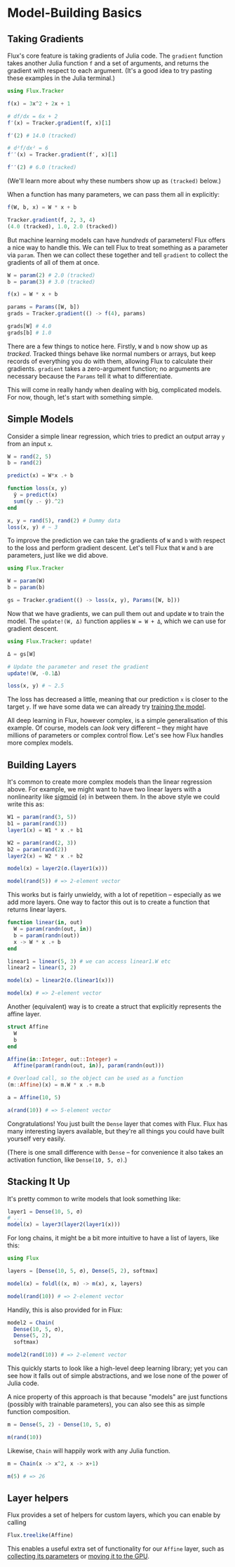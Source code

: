 # Model-Building Basics

## Taking Gradients

Flux's core feature is taking gradients of Julia code. The `gradient` function takes another Julia function `f` and a set of arguments, and returns the gradient with respect to each argument. (It's a good idea to try pasting these examples in the Julia terminal.)

```julia
using Flux.Tracker

f(x) = 3x^2 + 2x + 1

# df/dx = 6x + 2
f′(x) = Tracker.gradient(f, x)[1]

f′(2) # 14.0 (tracked)

# d²f/dx² = 6
f′′(x) = Tracker.gradient(f′, x)[1]

f′′(2) # 6.0 (tracked)
```

(We'll learn more about why these numbers show up as `(tracked)` below.)

When a function has many parameters, we can pass them all in explicitly:

```julia
f(W, b, x) = W * x + b

Tracker.gradient(f, 2, 3, 4)
(4.0 (tracked), 1.0, 2.0 (tracked))
```

But machine learning models can have *hundreds* of parameters! Flux offers a nice way to handle this. We can tell Flux to treat something as a parameter via `param`. Then we can collect these together and tell `gradient` to collect the gradients of all of them at once.

```julia
W = param(2) # 2.0 (tracked)
b = param(3) # 3.0 (tracked)

f(x) = W * x + b

params = Params([W, b])
grads = Tracker.gradient(() -> f(4), params)

grads[W] # 4.0
grads[b] # 1.0
```

There are a few things to notice here. Firstly, `W` and `b` now show up as *tracked*. Tracked things behave like normal numbers or arrays, but keep records of everything you do with them, allowing Flux to calculate their gradients. `gradient` takes a zero-argument function; no arguments are necessary because the `Params` tell it what to differentiate.

This will come in really handy when dealing with big, complicated models. For now, though, let's start with something simple.

## Simple Models

Consider a simple linear regression, which tries to predict an output array `y` from an input `x`.

```julia
W = rand(2, 5)
b = rand(2)

predict(x) = W*x .+ b

function loss(x, y)
  ŷ = predict(x)
  sum((y .- ŷ).^2)
end

x, y = rand(5), rand(2) # Dummy data
loss(x, y) # ~ 3
```

To improve the prediction we can take the gradients of `W` and `b` with respect to the loss and perform gradient descent. Let's tell Flux that `W` and `b` are parameters, just like we did above.

```julia
using Flux.Tracker

W = param(W)
b = param(b)

gs = Tracker.gradient(() -> loss(x, y), Params([W, b]))
```

Now that we have gradients, we can pull them out and update `W` to train the model. The `update!(W, Δ)` function applies `W = W + Δ`, which we can use for gradient descent.

```julia
using Flux.Tracker: update!

Δ = gs[W]

# Update the parameter and reset the gradient
update!(W, -0.1Δ)

loss(x, y) # ~ 2.5
```

The loss has decreased a little, meaning that our prediction `x` is closer to the target `y`. If we have some data we can already try [training the model](../training/training.md).

All deep learning in Flux, however complex, is a simple generalisation of this example. Of course, models can *look* very different – they might have millions of parameters or complex control flow. Let's see how Flux handles more complex models.

## Building Layers

It's common to create more complex models than the linear regression above. For example, we might want to have two linear layers with a nonlinearity like [sigmoid](https://en.wikipedia.org/wiki/Sigmoid_function) (`σ`) in between them. In the above style we could write this as:

```julia
W1 = param(rand(3, 5))
b1 = param(rand(3))
layer1(x) = W1 * x .+ b1

W2 = param(rand(2, 3))
b2 = param(rand(2))
layer2(x) = W2 * x .+ b2

model(x) = layer2(σ.(layer1(x)))

model(rand(5)) # => 2-element vector
```

This works but is fairly unwieldy, with a lot of repetition – especially as we add more layers. One way to factor this out is to create a function that returns linear layers.

```julia
function linear(in, out)
  W = param(randn(out, in))
  b = param(randn(out))
  x -> W * x .+ b
end

linear1 = linear(5, 3) # we can access linear1.W etc
linear2 = linear(3, 2)

model(x) = linear2(σ.(linear1(x)))

model(x) # => 2-element vector
```

Another (equivalent) way is to create a struct that explicitly represents the affine layer.

```julia
struct Affine
  W
  b
end

Affine(in::Integer, out::Integer) =
  Affine(param(randn(out, in)), param(randn(out)))

# Overload call, so the object can be used as a function
(m::Affine)(x) = m.W * x .+ m.b

a = Affine(10, 5)

a(rand(10)) # => 5-element vector
```

Congratulations! You just built the `Dense` layer that comes with Flux. Flux has many interesting layers available, but they're all things you could have built yourself very easily.

(There is one small difference with `Dense` – for convenience it also takes an activation function, like `Dense(10, 5, σ)`.)

## Stacking It Up

It's pretty common to write models that look something like:

```julia
layer1 = Dense(10, 5, σ)
# ...
model(x) = layer3(layer2(layer1(x)))
```

For long chains, it might be a bit more intuitive to have a list of layers, like this:

```julia
using Flux

layers = [Dense(10, 5, σ), Dense(5, 2), softmax]

model(x) = foldl((x, m) -> m(x), x, layers)

model(rand(10)) # => 2-element vector
```

Handily, this is also provided for in Flux:

```julia
model2 = Chain(
  Dense(10, 5, σ),
  Dense(5, 2),
  softmax)

model2(rand(10)) # => 2-element vector
```

This quickly starts to look like a high-level deep learning library; yet you can see how it falls out of simple abstractions, and we lose none of the power of Julia code.

A nice property of this approach is that because "models" are just functions (possibly with trainable parameters), you can also see this as simple function composition.

```julia
m = Dense(5, 2) ∘ Dense(10, 5, σ)

m(rand(10))
```

Likewise, `Chain` will happily work with any Julia function.

```julia
m = Chain(x -> x^2, x -> x+1)

m(5) # => 26
```

## Layer helpers

Flux provides a set of helpers for custom layers, which you can enable by calling

```julia
Flux.treelike(Affine)
```

This enables a useful extra set of functionality for our `Affine` layer, such as [collecting its parameters](../training/optimisers.md) or [moving it to the GPU](../gpu.md).
